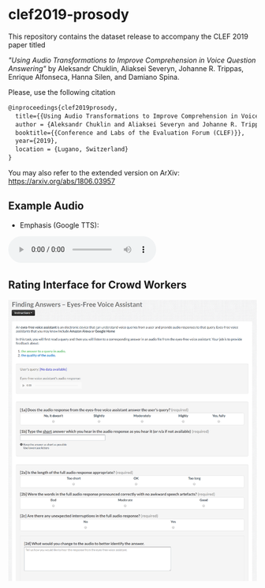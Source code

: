 # clef2019-prosody
This repository contains the dataset release to accompany the CLEF 2019 paper titled

*"Using Audio Transformations to Improve Comprehension in Voice Question Answering"* by Aleksandr Chuklin, Aliaksei Severyn, Johanne R. Trippas, Enrique Alfonseca, Hanna Silen, and Damiano Spina.

Please, use the following citation

```latex
@inproceedings{clef2019prosody,
  title={{Using Audio Transformations to Improve Comprehension in Voice Question Answering}},
  author = {Aleksandr Chuklin and Aliaksei Severyn and Johanne R. Trippas and Enrique Alfonseca and Hanna Silen and Damiano Spina},
  booktitle={{Conference and Labs of the Evaluation Forum (CLEF)}},
  year={2019},
  location = {Lugano, Switzerland}
}
```

You may also refer to the extended version on ArXiv: https://arxiv.org/abs/1806.03957

## Example Audio

* Emphasis (Google TTS):
<audio controls="controls">
      <source src="media/Google_emphasis.mp3" type="audio/ogg"></source>
      <source src="{{mp3_url}}" type="audio/mpeg"></source>
      <!-- The next line will only be executed if the browser doesn't support the <audio> tag-->
    Your browser does not support the HTML5 Audio element or MP3 playback.
  </audio>

## Rating Interface for Crowd Workers

![rating-intreface](media/rating-intreface.png)